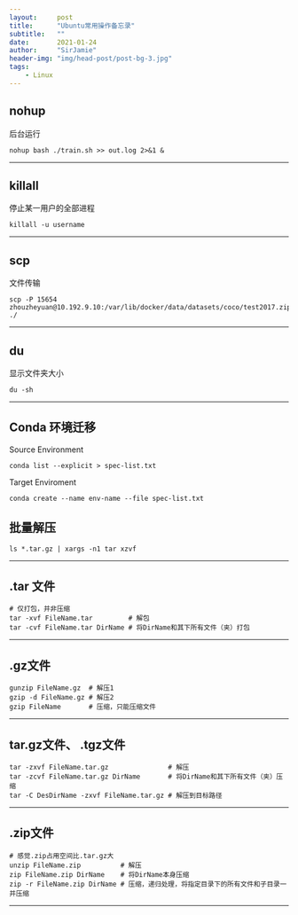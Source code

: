 ```yaml
---
layout:     post
title:      "Ubuntu常用操作备忘录"
subtitle:   ""
date:       2021-01-24
author:     "SirJamie"
header-img: "img/head-post/post-bg-3.jpg"
tags:
    - Linux
---
```



## nohup
后台运行
```
nohup bash ./train.sh >> out.log 2>&1 &
```
---


## killall
停止某一用户的全部进程
```
killall -u username
```
---


## scp
文件传输
```
scp -P 15654 zhouzheyuan@10.192.9.10:/var/lib/docker/data/datasets/coco/test2017.zip ./
```
---


## du
显示文件夹大小
```
du -sh
```
---

## Conda 环境迁移
Source Environment
```
conda list --explicit > spec-list.txt
```

Target Enviroment
```
conda create --name env-name --file spec-list.txt
```

## 批量解压
```
ls *.tar.gz | xargs -n1 tar xzvf
```

---

## .tar 文件
```
# 仅打包，并非压缩
tar -xvf FileName.tar         # 解包
tar -cvf FileName.tar DirName # 将DirName和其下所有文件（夹）打包
```
---

## .gz文件
```
gunzip FileName.gz  # 解压1
gzip -d FileName.gz # 解压2
gzip FileName       # 压缩，只能压缩文件
```
---

## tar.gz文件、 .tgz文件
```
tar -zxvf FileName.tar.gz               # 解压
tar -zcvf FileName.tar.gz DirName       # 将DirName和其下所有文件（夹）压缩
tar -C DesDirName -zxvf FileName.tar.gz # 解压到目标路径
```
---

## .zip文件
```
# 感觉.zip占用空间比.tar.gz大
unzip FileName.zip          # 解压
zip FileName.zip DirName    # 将DirName本身压缩
zip -r FileName.zip DirName # 压缩，递归处理，将指定目录下的所有文件和子目录一并压缩
```
---